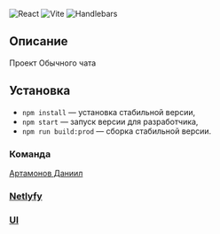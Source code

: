 ![React](https://img.shields.io/badge/React-20232A?style=for-the-badge&logo=react&logoColor=61DAFB)
![Vite](https://img.shields.io/badge/Vite-4B4B4B?style=for-the-badge&logo=vite&logoColor=646CFF)
![Handlebars](https://img.shields.io/badge/Handlebars.js-f0772b?style=for-the-badge&logo=handlebarsdotjs&logoColor=white)

## Описание

Проект Обычного чата

## Установка

- `npm install` — установка стабильной версии,
- `npm start` — запуск версии для разработчика,
- `npm run build:prod` — сборка стабильной версии.


### **Команда**

[Артамонов Даниил](https://github.com/shamemask)

### [**Netlyfy**](https://sprint-1--eclectic-empanada-c80e22.netlify.app/)

### [UI](/ui/README.md)
